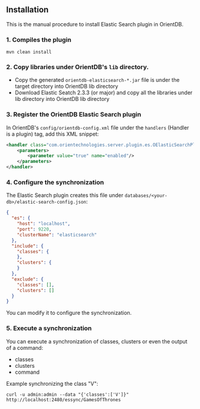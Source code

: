 ## Installation

This is the manual procedure to install Elastic Search plugin in OrientDB.

### 1. Compiles the plugin

`mvn clean install`

### 2. Copy libraries under OrientDB's `lib` directory.

- Copy the generated `orientdb-elasticsearch-*.jar` file is under the target directory into OrientDB lib directory
- Download Elastic Seatch 2.3.3 (or major) and copy all the libraries under lib directory into OrientDB lib directory

### 3. Register the OrientDB Elastic Search plugin

In OrientDB's `config/orientdb-config.xml` file under the `handlers` (Handler is a plugin) tag, add this XML snippet:

```xml
<handler class="com.orientechnologies.server.plugin.es.OElasticSearchPlugin">
    <parameters>
        <parameter value="true" name="enabled"/>
    </parameters>
</handler>
```

### 4. Configure the synchronization

The Elastic Search plugin creates this file under `databases/<your-db>/elastic-search-config.json`:

```json
{
  "es": {
    "host": "localhost",
    "port": 9220,
    "clusterName": "elasticsearch"
  },
  "include": {
    "classes": {
    },
    "clusters": {
    }
  },
  "exclude": {
    "classes": [],
    "clusters": []
  }
}
```

You can modify it to configure the synchronization.

### 5. Execute a synchronization

You can execute a synchronization of classes, clusters or even the output of a command:
- classes
- clusters
- command

Example synchronizing the class "V":
```
curl -u admin:admin --data "{'classes':['V']}" http://localhost:2480/essync/GamesOfThrones
```
